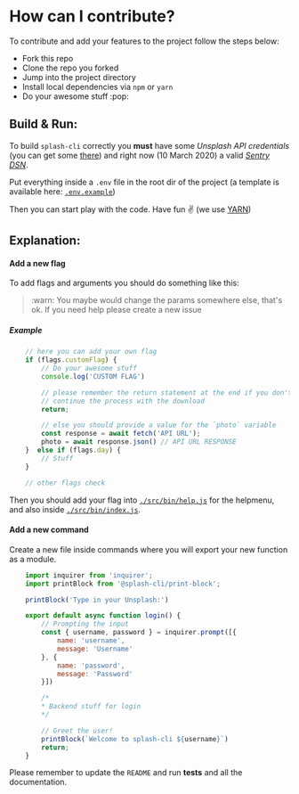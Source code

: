 # How can I contribute?
To contribute and add your features to the project follow the steps below:

- Fork this repo
- Clone the repo you forked
- Jump into the project directory
- Install local dependencies via `npm` or `yarn`
- Do your awesome stuff :pop:

## Build & Run:
To build `splash-cli` correctly you **must** have some *Unsplash API credentials* (you can get some [there][unsplash_dev]) and right now (10 March 2020) a valid [*Sentry DSN*][sentry_website].

Put everything inside a `.env` file in the root dir of the project (a template is available here: [`.env.example`][env_example])

Then you can start play with the code. Have fun ✌️ (we use [YARN](https://yarnpkg.com))

## Explanation:

#### Add a new flag
To add flags and arguments you should do something like this:
> :warn: You maybe would change the params somewhere else, that's ok.
If you need help please create a new issue

##### Example
```js
    // here you can add your own flag
    if (flags.customFlag) {
        // Do your awesome stuff
        console.log('CUSTOM FLAG')

        // please remember the return statement at the end if you don't want to
        // continue the process with the download
        return;

        // else you should provide a value for the `photo` variable
        const response = await fetch('API URL');
        photo = await response.json() // API URL RESPONSE
    }  else if (flags.day) {
        // Stuff
    }

    // other flags check
```

Then you should add your flag into [`./src/bin/help.js`](/src/bin/help.js) for the helpmenu, and also inside [`./src/bin/index.js`](/src/bin/index.js).

#### Add a new command
Create a new file inside commands where you will export your new function as a module.
```js
    import inquirer from 'inquirer';
    import printBlock from '@splash-cli/print-block';

    printBlock('Type in your Unsplash:')

    export default async function login() {
        // Prompting the input
        const { username, password } = inquirer.prompt([{
            name: 'username',
            message: 'Username'
        }, {
            name: 'password',
            message: 'Password'
        }])

        /*
        * Backend stuff for login
        */

        // Greet the user!
        printBlock(`Welcome to splash-cli ${username}`)
        return;
    }
```

Please remember to update the `README` and run **tests**  and all the documentation.



[unsplash_dev]: https://unsplash.com/developers
[env_example]: https://github.com/splash-cli/splash-cli/blob/master/.env.example
[sentry_website]: https://sentry.io

